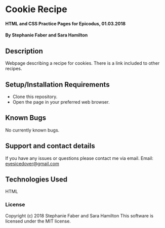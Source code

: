 # Cookie Recipe

#### HTML and CSS Practice Pages for Epicodus, 01.03.2018

#### By Stephanie Faber and Sara Hamilton

## Description

Webpage describing a recipe for cookies. There is a link included to other recipes.

## Setup/Installation Requirements

* Clone this repository.
* Open the page in your preferred web browser.


## Known Bugs

No currently known bugs.

## Support and contact details

If you have any issues or questions please contact me via email. Email: eyesicedover@gmail.com

## Technologies Used

HTML


### License

Copyright (c) 2018 Stephanie Faber and Sara Hamilton
This software is licensed under the MIT license.
